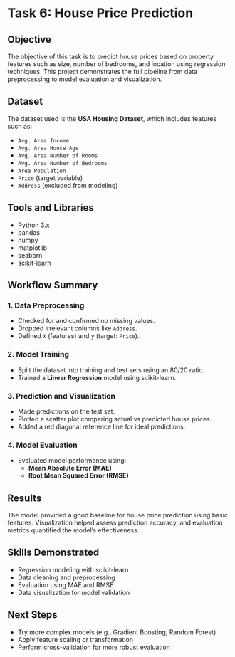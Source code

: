 # Task 6: House Price Prediction

## Objective
The objective of this task is to predict house prices based on property features such as size, number of bedrooms, and location using regression techniques. This project demonstrates the full pipeline from data preprocessing to model evaluation and visualization.

## Dataset
The dataset used is the **USA Housing Dataset**, which includes features such as:
- `Avg. Area Income`
- `Avg. Area House Age`
- `Avg. Area Number of Rooms`
- `Avg. Area Number of Bedrooms`
- `Area Population`
- `Price` (target variable)
- `Address` (excluded from modeling)

## Tools and Libraries
- Python 3.x
- pandas
- numpy
- matplotlib
- seaborn
- scikit-learn

## Workflow Summary

### 1. Data Preprocessing
- Checked for and confirmed no missing values.
- Dropped irrelevant columns like `Address`.
- Defined `X` (features) and `y` (target: `Price`).

### 2. Model Training
- Split the dataset into training and test sets using an 80/20 ratio.
- Trained a **Linear Regression** model using scikit-learn.

### 3. Prediction and Visualization
- Made predictions on the test set.
- Plotted a scatter plot comparing actual vs predicted house prices.
- Added a red diagonal reference line for ideal predictions.

### 4. Model Evaluation
- Evaluated model performance using:
  - **Mean Absolute Error (MAE)**
  - **Root Mean Squared Error (RMSE)**

## Results
The model provided a good baseline for house price prediction using basic features. Visualization helped assess prediction accuracy, and evaluation metrics quantified the model’s effectiveness.

## Skills Demonstrated
- Regression modeling with scikit-learn
- Data cleaning and preprocessing
- Evaluation using MAE and RMSE
- Data visualization for model validation

## Next Steps
- Try more complex models (e.g., Gradient Boosting, Random Forest)
- Apply feature scaling or transformation
- Perform cross-validation for more robust evaluation
